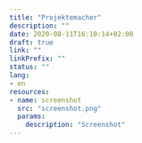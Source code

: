 ```yaml
---
title: "Projektemacher"
description: ""
date: 2020-08-11T16:10:14+02:00
draft: true
link: ""
linkPrefix: ""
status: ""
lang:
- en
resources:
- name: screenshot
  src: "screenshot.png"
  params:
    description: "Screenshot"
---
```

